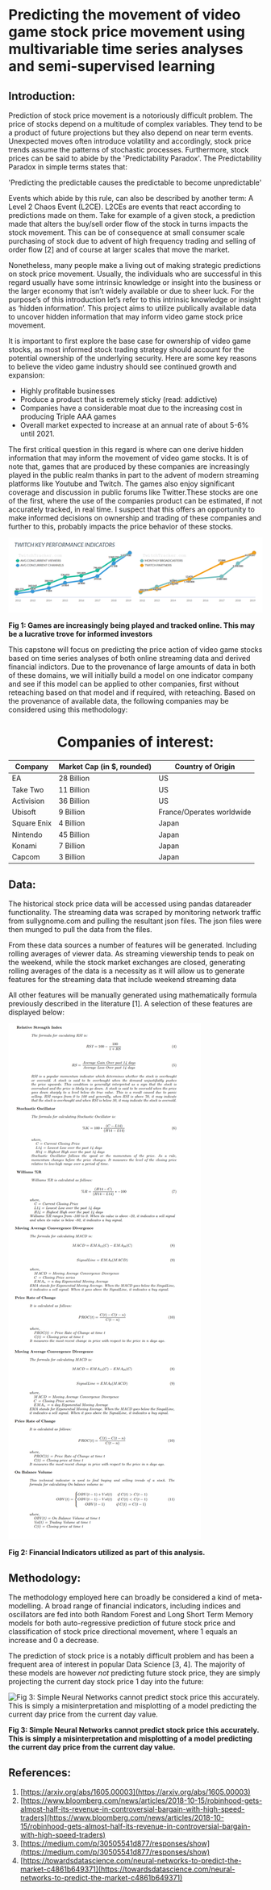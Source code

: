 ﻿# Predicting the movement of video game stock price movement using multivariable time series analyses and semi-supervised learning

## Introduction:
Prediction of stock price movement is a notoriously difficult problem. The price of stocks depend on a multitude of complex variables. They tend to be a product of future projections but they also depend on near term events. Unexpected moves often introduce volatility and accordingly, stock price trends assume the patterns of stochastic processes. Furthermore, stock prices can be said to abide by the 'Predictability Paradox'. The Predictability Paradox in simple terms states that:

'Predicting the predictable causes the predictable to become unpredictable'

Events which abide by this rule, can also be described by another term: A Level 2 Chaos Event (L2CE). L2CEs are events that react according to predictions made on them. Take for example of a given stock, a prediction made that alters the buy/sell order flow of the stock in turns impacts the stock movement. This can be of consequence at small consumer scale purchasing of stock due to advent of high frequency trading and selling of order flow [2] and of course at larger scales that move the market.

Nonetheless, many people make a living out of making strategic predictions on stock price movement. Usually, the individuals who are successful in this regard usually have some intrinsic knowledge or insight into the business or the larger economy that isn’t widely available or due to sheer luck. For the purpose’s of this introduction let’s refer to this intrinsic knowledge or insight as ‘hidden information’. This project aims to utilize publically available data to uncover hidden information that may inform video game stock price movement.

It is important to first explore the base case for ownership of video game stocks, as most informed stock trading strategy should account for the potential ownership of the underlying security. Here are some key reasons to believe the video game industry should see continued growth and expansion:

-   Highly profitable businesses
-   Produce a product that is extremely sticky (read: addictive)
-   Companies have a considerable moat due to the increasing cost in producing Triple AAA games
-   Overall market expected to increase at an annual rate of about 5-6% until 2021.

The first critical question in this regard is where can one derive hidden information that may inform the movement of video game stocks. It is of note that, games that are produced by these companies are increasingly played in the public realm thanks in part to the advent of modern streaming platforms like Youtube and Twitch. The games also enjoy significant coverage and discussion in public forums like Twitter.These stocks are one of the first, where the use of the companies product can be estimated, if not accurately tracked, in real time. I suspect that this offers an opportunity to make informed decisions on ownership and trading of these companies and further to this, probably impacts the price behavior of these stocks.

![Fig 1: Games are increasingly being played and tracked online. This may be a lucrative trove for informed investors](https://github.com/seanmcmanus13/Portfolio/blob/master/Predicting%20Video%20Game%20Stock%20Price%20Movement/Images/twitchtrends.png?raw=true)

**Fig 1: Games are increasingly being played and tracked online. This may be a lucrative trove for informed investors**

This capstone will focus on predicting the price action of video game stocks based on time series analyses of both online streaming data and derived financial indictors. Due to the provenance of large amounts of data in both of these domains, we will initially build a model on one indicator company and see if this model can be applied to other companies, first without reteaching based on that model and if required, with reteaching. Based on the provenance of available data, the following companies may be considered using this methodology:

<h1><center> Companies of interest: </center></h1>

| Company     | Market Cap (in $, rounded) | Country of Origin         |
|-------------|----------------------------|---------------------------|
| EA          | 28 Billion                 | US                        |
| Take Two    | 11 Billion                 | US                        |
| Activision  | 36 Billion                 | US                        |
| Ubisoft     | 9 Billion                  | France/Operates worldwide |
| Square Enix | 4 Billion                  | Japan                     |
| Nintendo    | 45 Billion                 | Japan                     |
| Konami      | 7 Billion                  | Japan                     |
| Capcom      | 3 Billion                  | Japan                     |


## Data:

The historical stock price data will be accessed using pandas datareader functionality. The streaming data was scraped by monitoring network traffic from sullygnome.com and pulling the resultant json files. The json files were then munged to pull the data from the files.

From these data sources a number of features will be generated. Including rolling averages of viewer data. As streaming viewership tends to peak on the weekend, while the stock market exchanges are closed, generating rolling averages of the data is a necessity as it will allow us to generate features for the streaming data that include weekend streaming data

All other features will be manually generated using mathematically formula previously described in the literature [1]. A selection of these features are displayed below:

![Fig 2: Financial Indicators utilized as part of this analysis.](https://github.com/seanmcmanus13/Portfolio/blob/master/Predicting%20Video%20Game%20Stock%20Price%20Movement/Images/variables.png?raw=true)

**Fig 2: Financial Indicators utilized as part of this analysis.**

## Methodology:
The methodology employed here can broadly be considered a kind of meta-modelling. A broad range of financial indicators, including indices and oscillators are fed into both Random Forest and Long Short Term Memory models for both auto-regressive prediction of future stock price and classification of stock price directional movement, where 1 equals an increase and 0 a decrease.

The prediction of stock price is a notably difficult problem and has been a frequent area of interest in popular Data Science [3, 4]. The majority of these models are however *not* predicting future stock price, they are simply projecting the current day stock price 1 day into the future:

![Fig 3: Simple Neural Networks cannot predict stock price this accurately. This is simply a misinterpretation and misplotting of a model predicting the current day price from the current day value.](https://miro.medium.com/max/800/1*YkfE7NRM2qJVRN2HCv1hhw.png)

**Fig 3: Simple Neural Networks cannot predict stock price this accurately. This is simply a misinterpretation and misplotting of a model predicting the current day price from the current day value.**

## References:

1.  [https://arxiv.org/abs/1605.00003](https://arxiv.org/abs/1605.00003)
2. [https://www.bloomberg.com/news/articles/2018-10-15/robinhood-gets-almost-half-its-revenue-in-controversial-bargain-with-high-speed-traders](https://www.bloomberg.com/news/articles/2018-10-15/robinhood-gets-almost-half-its-revenue-in-controversial-bargain-with-high-speed-traders)
3. [https://medium.com/p/30505541d877/responses/show](https://medium.com/p/30505541d877/responses/show)
4. [https://towardsdatascience.com/neural-networks-to-predict-the-market-c4861b649371](https://towardsdatascience.com/neural-networks-to-predict-the-market-c4861b649371)
